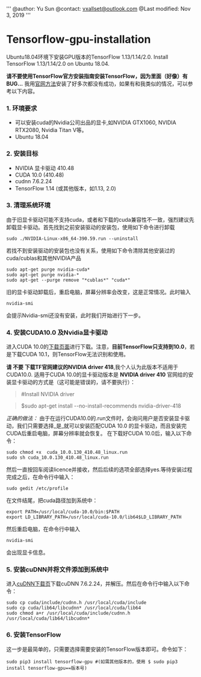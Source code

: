 '''
@author: Yu Sun
@contact: vxallset@outlook.com
@Last modified: Nov 3, 2019
'''

# Tensorflow-gpu-installation
Ubuntu18.04环境下安装GPU版本的TensorFlow 1.13/1.14/2.0. Install TensorFlow 1.13/1.14/2.0 on Ubuntu 18.04.

__请不要使用TensorFlow官方安装指南安装TensorFlow，因为里面（好像）有BUG...__ 我用[官网方法](https://tensorflow.google.cn/install/gpu)安装了好多次都没有成功，如果有和我类似的情况，可以参考以下内容。

### 1. 环境要求
- 可以安装cuda的Nvidia公司出品的显卡,如NVIDIA GTX1060, NVIDIA RTX2080, Nvidia Titan V等。
- Ubuntu 18.04

### 2. 安装目标

- NVIDIA 显卡驱动 410.48
- CUDA 10.0 (410.48)
- cudnn 7.6.2.24
- TensorFlow 1.14 (或其他版本，如1.13, 2.0) 

### 3. 清理系统环境

由于旧显卡驱动可能不支持cuda，或者和下载的cuda兼容性不一致，强烈建议先卸载显卡驱动。首先找到之前安装驱动的安装包，使用如下命令进行卸载

    sudo ./NVIDIA-Linux-x86_64-390.59.run --uninstall

若找不到安装驱动的安装包也没有关系，使用如下命令清除其他安装过的cuda/cublas和其他NVIDIA产品

    sudo apt-get purge nvidia-cuda*
    sudo apt-get purge nvidia-*
    sudo apt-get --purge remove "*cublas*" "cuda*"
    

旧的显卡驱动卸载后，重启电脑，屏幕分辨率会改变，这是正常情况。此时输入

    nvidia-smi

会提示Nvidia-smi还没有安装，此时我们开始进行下一步。

### 4. 安装CUDA10.0 及Nvidia显卡驱动
进入CUDA 10.0的[下载页面](https://developer.nvidia.com/cuda-10.0-download-archive?target_os=Linux&target_arch=x86_64&target_distro=Ubuntu&target_version=1804&target_type=runfilelocal)进行下载。注意，__目前TensorFlow只支持到10.0__，若是下载CUDA 10.1，则TensorFlow无法识别和使用。


__请 不要 下载TF官网建议的NVIDIA driver 418__,我个人认为此版本不适用于CUDA10.0. 适用于CUDA 10.0的显卡驱动版本是 __NVIDIA driver 410__ 官网给的安装显卡驱动的方式是（这可能是错误的，请不要执行）：

> #Install NVIDIA driver

> $sudo apt-get install --no-install-recommends nvidia-driver-418

_正确的做法：_
由于在运行CUDA10.0的.run文件时，会询问用户是否安装显卡驱动，我们只需要选择_是_就可以安装匹配CUDA 10.0 的显卡驱动，而且安装完CUDA后重启电脑，屏幕分辨率就会恢复。
在下载好CUDA 10.0后，输入以下命令：

    sudo chmod +x  cuda_10.0.130_410.48_linux.run
    sudo sh cuda_10.0.130_410.48_linux.run
然后一直按回车阅读licence并接收，然后后续的选项全部选择yes.等待安装过程完成之后，在命令行中输入：

    sudo gedit /etc/profile

在文件结尾，把cuda路径加到系统中：

    export PATH=/usr/local/cuda-10.0/bin:$PATH
    export LD_LIBRARY_PATH=/usr/local/cuda-10.0/lib64$LD_LIBRARY_PATH

然后重启电脑，在命令行中输入

    nvidia-smi

会出现显卡信息。

### 5. 安装cuDNN并将文件添加到系统中

进入[cuDNN下载页](https://developer.nvidia.com/rdp/cudnn-archive)下载cuDNN 7.6.2.24，并解压。然后在命令行中输入以下命令：

    sudo cp cuda/include/cudnn.h /usr/local/cuda/include
    sudo cp cuda/lib64/libcudnn* /usr/local/cuda/lib64
    sudo chmod a+r /usr/local/cuda/include/cudnn.h /usr/local/cuda/lib64/libcudnn*

### 6. 安装TensorFlow
这一步是最简单的，只需要选择需要安装的TensorFlow版本即可。命令如下：

    sudo pip3 install tensorflow-gpu #(如需其他版本的，使用 $ sudo pip3 install tensorflow-gpu==版本号)


